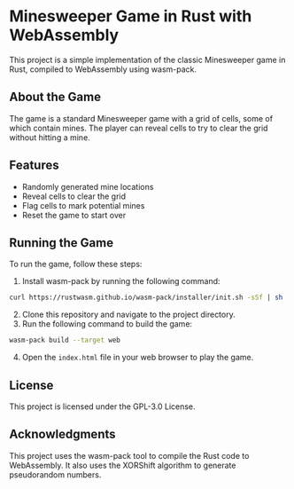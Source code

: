 # Minesweeper Game in Rust with WebAssembly

This project is a simple implementation of the classic Minesweeper game in Rust, compiled to WebAssembly using wasm-pack.

## About the Game

The game is a standard Minesweeper game with a grid of cells, some of which contain mines. The player can reveal cells to try to clear the grid without hitting a mine.

## Features

* Randomly generated mine locations
* Reveal cells to clear the grid
* Flag cells to mark potential mines
* Reset the game to start over

## Running the Game

To run the game, follow these steps:

1. Install wasm-pack by running the following command:
```bash
curl https://rustwasm.github.io/wasm-pack/installer/init.sh -sSf | sh
```
2. Clone this repository and navigate to the project directory.
3. Run the following command to build the game:
```bash
wasm-pack build --target web
```
4. Open the `index.html` file in your web browser to play the game.

## License

This project is licensed under the GPL-3.0 License.

## Acknowledgments

This project uses the wasm-pack tool to compile the Rust code to WebAssembly. It also uses the XORShift algorithm to generate pseudorandom numbers.